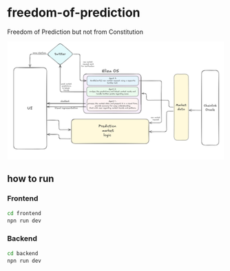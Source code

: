 # freedom-of-prediction
Freedom of Prediction but not from Constitution

![](./pics/initial%20plann.png)

## how to run
### Frontend
```bash
cd frontend
npn run dev
```

### Backend
```bash
cd backend
npn run dev
```